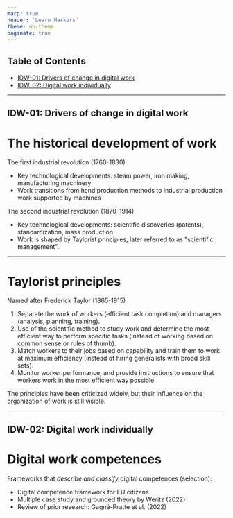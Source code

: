 ```yaml
---
marp: true
header: 'Learn Markers'
theme: ub-theme
paginate: true
---
```



## Table of Contents

- [IDW-01: Drivers of change in digital work](#idw-01:-drivers-of-change-in-digital-work)
- [IDW-02: Digital work individually](#idw-02:-digital-work-individually)

---

## IDW-01: Drivers of change in digital work <a id='idw-01:-drivers-of-change-in-digital-work'></a> 

<!-- _class: must_learn -->

# The historical development of work

<!-- The economy and it's revolutions -->

The first industrial revolution (1760-1830)
- Key technological developments: steam power, iron making, manufacturing machinery
- Work transitions from hand production methods to industrial production work supported by machines

The second industrial revolution (1870-1914)
- Key technological developments: scientific discoveries (patents), standardization, mass production
- Work is shaped by Taylorist principles, later referred to as "scientific management".

<!--

Ein ehemaliger Schulfreund von mir hat in Geschichte promoviert und wäre mit so einer verkürzten Darstellung sehr überrascht.
Also: ich lasse hier viel weg - was uns interessiert sind die großen Linien.
Wichtig: Viele große Organisationen und Managementprinzipien gehen auf bis in die Zeit zurück.

-> overview of key influences

Rationalisierung/Effizienz

- Focus: mass markets and standardization, large organizations, low bargaining power of employees, low skill requirements (for most workers)

logic: push-to-market
massive gains in productivity (chart?), frees up human labor

Not covered: Peter Drucker etc.
-->

---

<!-- _class: must_learn -->

# Taylorist principles

Named after Frederick Taylor (1865-1915)

1. Separate  the work of workers (efficient task completion) and managers (analysis, planning, training).
2. Use of the scientific method to study work and determine the most efficient way to perform specific tasks (instead of working based on common sense or rules of thumb).
3. Match workers to their jobs based on capability and train them to work at maximum efficiency (instead of hiring generalists with broad skill sets).
4. Monitor worker performance, and provide instructions to ensure that workers work in the most efficient way possible.

The principles have been criticized widely, but their influence on the organization of work is still visible.

<!-- 
influence: how organizations structure work, hierarchies , how we think about work

departemnt structures: division of labor
HR/hiring: selection of the best workers based on objective figures (such as years of experience) - maybe also influenced by unions
outcome-based compensation, 360 feedback -> objective selection/training

Context: low skill requirements/workers can be replaced quickly

-->

---

## IDW-02: Digital work individually <a id='idw-02:-digital-work-individually'></a> 

<!-- _class: must_learn -->

# Digital work competences

Frameworks that *describe and classify* digital competences (selection):

- Digital competence framework for EU citizens
- Multiple case study and grounded theory by Weritz (2022)
- Review of prior research: Gagné-Pratte et al. (2022)

<!--

Methode: wie würden Sie vorgehen, um einen Überblick skills und Kompetenzen für digitale Arbeit zu erstellen?
-> evtl. auf Bergmann/Newport beziehen: teilw. sehr einseitige Vorschläge, Vorteil der Literaturübersicht: ausgewogenes Bild
maybe illustrate how the inductive data analysis worked? (connect to the "checking quality of data" - excel errors / robust environments like git, ...)

-->
